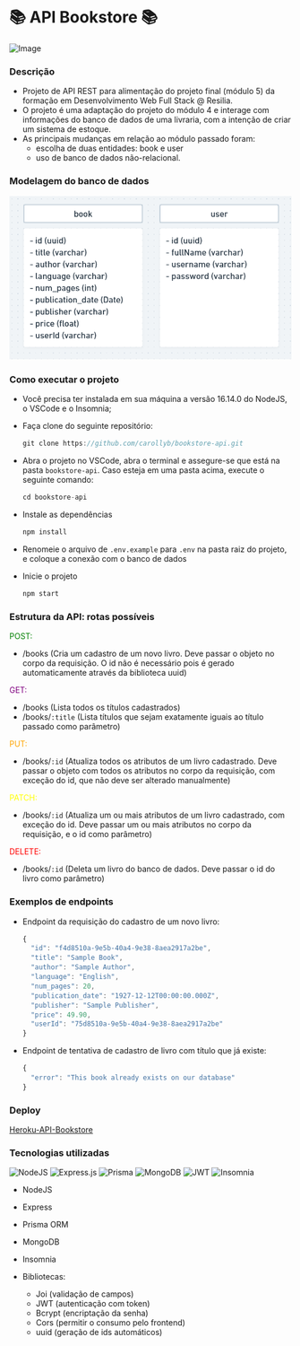 # 📚 API Bookstore 📚

  ![Image](./public/images/library.jpg)
### Descrição

 - Projeto de API REST para alimentação do projeto final (módulo 5) da formação em Desenvolvimento Web Full Stack @ Resilia. 
 - O projeto é uma adaptação do projeto do módulo 4 e interage com informações do banco de dados de uma livraria, com a intenção de criar um sistema de estoque. 
 - As principais mudanças em relação ao módulo passado foram: 
   - escolha de duas entidades: book e user
   - uso de banco de dados não-relacional.

### Modelagem do banco de dados

  
  ![Image](./public/images/db_diagram.PNG)

### Como executar o projeto
- Você precisa ter instalada em sua máquina a versão 16.14.0 do NodeJS, o VSCode e o Insomnia;
- Faça clone do seguinte repositório:
 
    ```js
    git clone https://github.com/carollyb/bookstore-api.git
    ```

- Abra o projeto no VSCode, abra o terminal e assegure-se que está na pasta `bookstore-api`. Caso esteja em uma pasta acima, execute o seguinte comando:
  ```js
  cd bookstore-api
-  Instale as dependências
     ```js
     npm install
- Renomeie o arquivo de `.env.example` para `.env` na pasta raiz do projeto, e coloque a conexão com o banco de dados
- Inicie o projeto
   ```js
   npm start


### Estrutura da API: rotas possíveis
<span style="color: green"> POST: </span>
  - /books (Cria um cadastro de um novo livro. Deve passar o objeto no corpo da requisição. O id não é necessário pois é gerado automaticamente através da biblioteca uuid)
  
<span style="color: purple"> GET: </span> 
  - /books (Lista todos os títulos cadastrados)
  - /books/`:title` (Lista títulos que sejam exatamente iguais ao título passado como parâmetro)

<span style="color: orange"> PUT: </span>
  - /books/`:id` (Atualiza todos os atributos de um livro cadastrado. Deve passar o objeto com todos os atributos no corpo da requisição, com exceção do id, que não deve ser alterado manualmente)

<span style="color: yellow"> PATCH: </span>
  - /books/`:id` (Atualiza um ou mais atributos de um livro cadastrado, com exceção do id. Deve passar um ou mais atributos no corpo da requisição, e o id como parâmetro)

<span style="color: red"> DELETE: </span>
  - /books/`:id` (Deleta um livro do banco de dados. Deve passar o id do livro como parâmetro)

### Exemplos de endpoints
- Endpoint da requisição do cadastro de um novo livro:
  ```js
  {
	"id": "f4d8510a-9e5b-40a4-9e38-8aea2917a2be",
	"title": "Sample Book",
	"author": "Sample Author",
	"language": "English",
	"num_pages": 20,
	"publication_date": "1927-12-12T00:00:00.000Z",
	"publisher": "Sample Publisher",
    "price": 49.90,
    "userId": "75d8510a-9e5b-40a4-9e38-8aea2917a2be"
  }
  ```
- Endpoint de tentativa de cadastro de livro com título que já existe:
  ```js
  {
	"error": "This book already exists on our database"
  }
  ```

### Deploy

[Heroku-API-Bookstore](https://api-bookstore-mod5.herokuapp.com/)

### Tecnologias utilizadas

![NodeJS](https://img.shields.io/badge/node.js-6DA55F?style=for-the-badge&logo=node.js&logoColor=white)
![Express.js](https://img.shields.io/badge/express.js-%23404d59.svg?style=for-the-badge&logo=express&logoColor=%2361DAFB)
![Prisma](https://img.shields.io/badge/Prisma-3982CE?style=for-the-badge&logo=Prisma&logoColor=white)
![MongoDB](https://img.shields.io/badge/MongoDB-%234ea94b.svg?style=for-the-badge&logo=mongodb&logoColor=white)
![JWT](https://img.shields.io/badge/JWT-black?style=for-the-badge&logo=JSON%20web%20tokens)
![Insomnia](https://img.shields.io/badge/Insomnia-black?style=for-the-badge&logo=insomnia&logoColor=5849BE)

- NodeJS
- Express
- Prisma ORM
- MongoDB
- Insomnia

- Bibliotecas: 
  - Joi (validação de campos)
  - JWT (autenticação com token)
  - Bcrypt (encriptação da senha)
  - Cors (permitir o consumo pelo frontend)
  - uuid (geração de ids automáticos)

